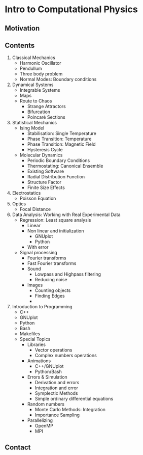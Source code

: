 # Intro to Computational Physics

## Motivation
## Contents
  1. Classical Mechanics
      - Harmonic Oscillator
      - Pendullum
      - Three body problem
      - Normal Modes: Boundary conditions
  1. Dynamical Systems
      - Integrable Systems
      - Maps
      - Route to Chaos
        - Strange Attractors
        - Bifurcation
        - Poincaré Sections
  1. Statistical Mechanics
      - Ising Model
        - Stabilisation: Single Temperature
        - Phase Transition: Temperature
        - Phase Transition: Magnetic Field
        - Hysteresis Cycle
      - Molecular Dynamics
        - Periodic Boundary Conditions
        - Thermostating: Canonical Ensemble
        - Existing Software
        - Radial Distribution Function
        - Structure Factor
        - Finite Size Effects
  1. Electrostatics
      - Poisson Equation
  1. Optics
      - Focal Distance
  1. Data Analysis: Working with Real Experimental Data
      - Regression: Least square analysis
          - Linear
          - Non linear and initialization
              - GNUplot
              - Python
          - With error
       - Signal processing
          - Fourier transforms
          - Fast Fourier transforms
          - Sound
            - Lowpass and Highpass filtering
            - Reducing noise
          - Images
            - Counting objects
            - Finding Edges
            - 
  1. Introduction to Programming
      - C++
      - GNUplot
      - Python
      - Bash
      - Makefiles
      - Special Topics
        - Libraries
          - Vector operations
          - Complex numbers operations
        - Animations
          - C++/GNUplot
          - Python/Bash
        - Errors & Simulation
          - Derivation and errors
          - Integration and error
          - Symplectic Methods
          - Simple ordinary differential equations
        - Random numbers
          - Monte Carlo Methods: Integration
          - Importance Sampling
        - Parallelizing
          - OpenMP
          - MPI
          

## Contact
